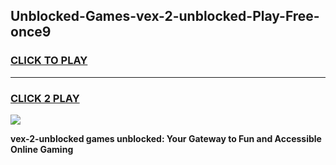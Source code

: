 
## Unblocked-Games-vex-2-unblocked-Play-Free-once9
<h3>
<a href="https://premium76.site?title=vex-2-unblocked&ref=12A">CLICK TO PLAY</a></h3>
<hr>

<h3>
<a href="https://premium76.site?title=vex-2-unblocked&ref=12A">CLICK 2 PLAY</a>
  
</h3>

<a href="https://premium76.site?title=vex-2-unblocked&ref=12A"><img src="https://clearcache.store/games.png"></a>


**vex-2-unblocked games unblocked: Your Gateway to Fun and Accessible Online Gaming**
